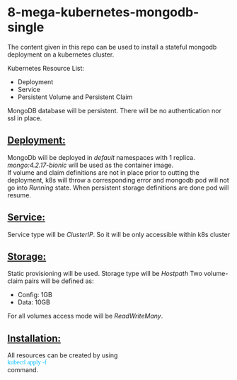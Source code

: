 <h1> 8-mega-kubernetes-mongodb-single </h1>

The content given in this repo can be used to install a stateful mongodb deployment on a kubernetes cluster.

Kubernetes Resource List:

<ul>
    <li>Deployment</li>
    <li>Service</li>
    <li>Persistent Volume and Persistent Claim</li>
</ul>

MongoDB database will be persistent. There will be no authentication nor ssl in place.

<h2><u>Deployment:</u></h2>
<p>MongoDb will be deployed in <i>default</i> namespaces with 1 replica. <i>mongo:4.2.17-bionic</i> will be used as the container image.<br>
If volume and claim definitions are not in place prior to outting the deployment, k8s will throw a corresponding error and mongodb pod will not go into <i>Running</i> state. When persistent storage definitions are done pod will resume.</p>

<h2><u>Service:</u></h2>
<p>Service type will be <i>ClusterIP</i>. So it will be only accessible within k8s cluster</p>

<h2><u>Storage:</u></h2>
<p>Static provisioning will be used. Storage type will be <i>Hostpath</i> Two volume-claim pairs will be defined as:
<ul>
    <li>Config: 1GB</li>
    <li>Data: 10GB</li>
</ul>
For all volumes access mode will be <i color="#00BFFF">ReadWriteMany</i>.
</p>

<h2><u>Installation:</u></h2>
<p>All resources can be created by using <br><font face="Consolas" align="center" color="#00BFFF">kubectl apply -f <filename></font><br> command.</p>